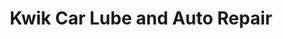 ---
title: "Kwik Car Lube and Auto Repair"
url: /georgetown/kwik-car-lube-and-auto-repair/
shop: car repair
---